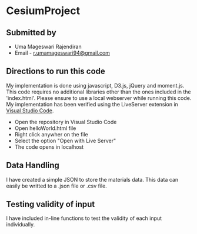 # CesiumProject

## Submitted by

* Uma Mageswari Rajendiran
* Email - r.umamageswari94@gmail.com

## Directions to run this code

My implementation is done using javascript, D3.js, jQuery and moment.js. 
This code requires no additional libraries other than the ones included in the 'index.html'. 
Please ensure to use a local webserver while running this code. My implementation has been verified using the LiveServer extension in [Visual Studio Code](https://code.visualstudio.com/).

* Open the repository in Visual Studio Code
* Open helloWorld.html file
* Right click anywher on the file
* Select the option "Open with Live Server"
* The code opens in localhost

## Data Handling

I have created a simple JSON to store the materials data. This data can easily be writted to a .json file or .csv file.

## Testing validity of input

I have included in-line functions to test the validity of each input individually.